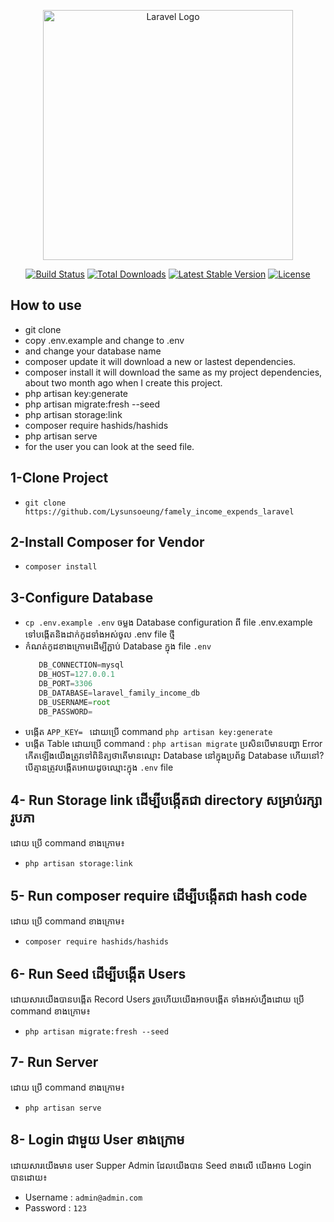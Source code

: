 <p align="center"><a href="https://laravel.com" target="_blank"><img src="https://raw.githubusercontent.com/laravel/art/master/logo-lockup/5%20SVG/2%20CMYK/1%20Full%20Color/laravel-logolockup-cmyk-red.svg" width="400" alt="Laravel Logo"></a></p>

<p align="center">
<a href="https://github.com/laravel/framework/actions"><img src="https://github.com/laravel/framework/workflows/tests/badge.svg" alt="Build Status"></a>
<a href="https://packagist.org/packages/laravel/framework"><img src="https://img.shields.io/packagist/dt/laravel/framework" alt="Total Downloads"></a>
<a href="https://packagist.org/packages/laravel/framework"><img src="https://img.shields.io/packagist/v/laravel/framework" alt="Latest Stable Version"></a>
<a href="https://packagist.org/packages/laravel/framework"><img src="https://img.shields.io/packagist/l/laravel/framework" alt="License"></a>
</p>

## How to use
- git clone
- copy .env.example and change to .env
- and change your database name 
- composer update it will download a new or lastest dependencies.
- composer install it will download the same as my project dependencies, 
  about two month ago when I create      this project.
- php artisan key:generate
- php artisan migrate:fresh --seed
- php artisan storage:link
- composer require hashids/hashids
- php artisan serve
- for the user you can look at the seed file.

## 1-Clone Project
 - `git clone https://github.com/Lysunsoeung/famely_income_expends_laravel`
## 2-Install Composer for Vendor
 - `composer install`
## 3-Configure Database
 - `cp .env.example .env` ចម្លង Database configuration ពី file .env.example ទៅបង្កើតនិងដាក់កូដទាំងអស់ចូល .env file ថ្មី
 - កំណត់កូដខាងក្រោមដើម្បី​ភ្ជាប់ Database ក្នុង file `.env`
   ```javascript
      DB_CONNECTION=mysql
      DB_HOST=127.0.0.1
      DB_PORT=3306
      DB_DATABASE=laravel_family_income_db
      DB_USERNAME=root
      DB_PASSWORD=
  - បង្កើត `APP_KEY= ` ដោយប្រើ command `php artisan key:generate`
  - បង្កើត Table ដោយប្រើ command : `php artisan migrate` ប្រសិនបើមានបញ្ហា Error កើតឡើងយើងត្រូវទៅពិនិត្យថាតើមានឈ្មោះ Database នៅក្នុងប្រព័ន្ធ Database ហើយនៅ? បើគ្មានត្រូវបង្កើតអោយដូចឈ្មោះក្នុង `.env` file
    
## 4- Run Storage link ដើម្បីបង្កើត​ជា directory សម្រាប់រក្សារូបភា
  ដោយ ប្រើ command ខាងក្រោម៖
  - `php artisan storage:link`

## 5- Run composer require ដើម្បីបង្កើត​ជា hash code
  ដោយ ប្រើ command ខាងក្រោម៖
  - `composer require hashids/hashids`
    
## 6- Run Seed ដើម្បីបង្កើត​ Users
  ដោយសារយើងបានបង្កើត Record Users រួចហើយយើងអាចបង្កើត ទាំងអស់ហ្នឹងដោយ ប្រើ command ខាងក្រោម៖
  - `php artisan migrate:fresh --seed`

## 7- Run Server
  ដោយ ប្រើ command ខាងក្រោម៖
  - `php artisan serve`

## 8- Login ជាមួយ User ខាងក្រោម
  ដោយសារយើងមាន user Supper Admin ដែលយើងបាន Seed ខាងលើ យើងអាច Login បានដោយ៖
  - Username : `admin@admin.com`
  - Password : `123`
